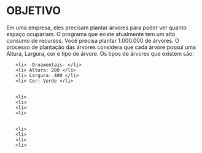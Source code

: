 <h1> OBJETIVO  </H1>

Em uma empresa, eles precisam plantar árvores para poder ver quanto espaço ocupariam. O programa que existe atualmente tem um alto consumo de recursos. Você precisa plantar 1.000.000 de árvores. O processo de plantação das árvores considera que cada árvore possui uma Altura, Largura, cor e tipo de árvore. Os tipos de árvores que existem são:

<ol>
    
    <li> -Ornamentais- </li>
    <li> Altura: 200 </li>
    <li> Largura: 400 </li>
    <li> Cor: Verde </li>
    
    
    <li>
    <li>
    <li>
    <li>
    
    
    <li>
    <li>
    <li>
    <li>
    
</ol>        
